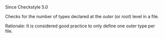 Since Checkstyle 5.0

Checks for the number of types declared at the *outer*
(or *root*) level in a file.

Rationale: It is considered good practice to only define one outer
type per file.
